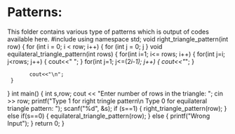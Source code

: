 <h1> Patterns:</h1>
This folder contains various type of patterns which is output of codes available here.
 #include<iostream>
using namespace std;
void right_triangle_pattern(int row)
{
    for (int i = 0; i < row; i++)
    {
        for (int j = 0; j <i; j++)
        {
            printf("*");
        }
        printf("\n");
    }
    
}
void equilateral_triangle_pattern(int rows)
{
    for(int i=1; i<= rows; i++) 
     {
           for(int j=i; j<rows; j++)
           {
                cout<<" ";
           }
           for(int j=1; j<=(2*i-1); j++)
           {
                cout<<"*";
           }

           cout<<"\n";
     } 
    
}
int main()
{
    int s,row;
    cout << "Enter number of rows in the triangle: ";
    cin >> row;
    printf("Type 1 for right tringle pattern\n Type 0 for equilateral triangle pattern: ");
    scanf("%d", &s);
    if (s==1)
    {
        right_triangle_pattern(row);
    }
    else if(s==0)
    {
        equilateral_triangle_pattern(row);
    }
    else
    {
        printf("Wrong Input");
    }
    return 0;
}
